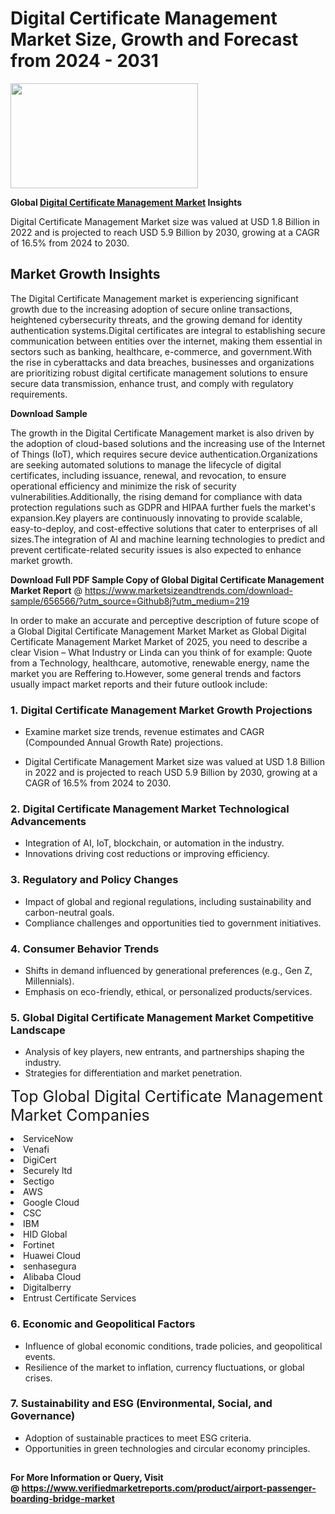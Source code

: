 <H1>Digital Certificate Management Market Size, Growth and Forecast from 2024 - 2031</H1><img class="aligncenter size-medium wp-image-584254" src="https://thirdeyenews.in/wp-content/uploads/2024/09/Global-Market-Research-300x168.jpeg" alt="" width="300" height="168" /><p><strong>Global&nbsp;<a href="https://www.marketsizeandtrends.com/download-sample/656566/?utm_source=Github8j?utm_medium=219">Digital Certificate Management Market</a> Insights</strong></p><p>Digital Certificate Management Market size was valued at USD 1.8 Billion in 2022 and is projected to reach USD 5.9 Billion by 2030, growing at a CAGR of 16.5% from 2024 to 2030.</p><p><h2>Market Growth Insights</h2> <p>The Digital Certificate Management market is experiencing significant growth due to the increasing adoption of secure online transactions, heightened cybersecurity threats, and the growing demand for identity authentication systems.Digital certificates are integral to establishing secure communication between entities over the internet, making them essential in sectors such as banking, healthcare, e-commerce, and government.With the rise in cyberattacks and data breaches, businesses and organizations are prioritizing robust digital certificate management solutions to ensure secure data transmission, enhance trust, and comply with regulatory requirements.</p> <p><strong>Download Sample</strong></p> <p>The growth in the Digital Certificate Management market is also driven by the adoption of cloud-based solutions and the increasing use of the Internet of Things (IoT), which requires secure device authentication.Organizations are seeking automated solutions to manage the lifecycle of digital certificates, including issuance, renewal, and revocation, to ensure operational efficiency and minimize the risk of security vulnerabilities.Additionally, the rising demand for compliance with data protection regulations such as GDPR and HIPAA further fuels the market's expansion.Key players are continuously innovating to provide scalable, easy-to-deploy, and cost-effective solutions that cater to enterprises of all sizes.The integration of AI and machine learning technologies to predict and prevent certificate-related security issues is also expected to enhance market growth.</p> <p><span class=""><strong>Download Full PDF Sample Copy of Global Digital Certificate Management Market Report</strong> @ <a href="https://www.marketsizeandtrends.com/download-sample/656566/?utm_source=Github8j?utm_medium=219" target="_blank">https://www.marketsizeandtrends.com/download-sample/656566/?utm_source=Github8j?utm_medium=219</a></span></p><p>In order to make an accurate and perceptive description of future scope of a Global&nbsp;Digital Certificate Management Market Market as Global&nbsp;Digital Certificate Management Market Market of 2025, you need to describe a clear Vision &ndash; What Industry or Linda can you think of for example: Quote from a Technology, healthcare, automotive, renewable energy, name the market you are Reffering to.However, some general trends and factors usually impact market reports and their future outlook include:</p><h3>1.&nbsp;<strong>Digital Certificate Management Market Growth Projections</strong></h3><ul><li>Examine market size trends, revenue estimates and CAGR (Compounded Annual Growth Rate) projections.</li><li><p>Digital Certificate Management Market size was valued at USD 1.8 Billion in 2022 and is projected to reach USD 5.9 Billion by 2030, growing at a CAGR of 16.5% from 2024 to 2030.</p></li></ul><h3>2.&nbsp;<strong>Digital Certificate Management Market Technological Advancements</strong></h3><ul><li>Integration of AI, IoT, blockchain, or automation in the industry.</li><li>Innovations driving cost reductions or improving efficiency.</li></ul><h3>3.&nbsp;<strong>Regulatory and Policy Changes</strong></h3><ul><li>Impact of global and regional regulations, including sustainability and carbon-neutral goals.</li><li>Compliance challenges and opportunities tied to government initiatives.</li></ul><h3>4.&nbsp;<strong>Consumer Behavior Trends</strong></h3><ul><li>Shifts in demand influenced by generational preferences (e.g., Gen Z, Millennials).</li><li>Emphasis on eco-friendly, ethical, or personalized products/services.</li></ul><h3>5.&nbsp;<strong>Global Digital Certificate Management Market Competitive Landscape</strong></h3><ul><li>Analysis of key players, new entrants, and partnerships shaping the industry.</li><li>Strategies for differentiation and market penetration.</li></ul><p data-pm-slice="1 1 []"><span style="color: inherit; font-family: inherit; font-size: 25px;">Top Global Digital Certificate Management Market Companies</span></p><div class="" data-test-id=""><p><li>ServiceNow</li><li> Venafi</li><li> DigiCert</li><li> Securely ltd</li><li> Sectigo</li><li> AWS</li><li> Google Cloud</li><li> CSC</li><li> IBM</li><li> HID Global</li><li> Fortinet</li><li> Huawei Cloud</li><li> senhasegura</li><li> Alibaba Cloud</li><li> Digitalberry</li><li> Entrust Certificate Services</li></p></div><h3>6.&nbsp;<strong>Economic and Geopolitical Factors</strong></h3><ul><li>Influence of global economic conditions, trade policies, and geopolitical events.</li><li>Resilience of the market to inflation, currency fluctuations, or global crises.</li></ul><h3>7.&nbsp;<strong>Sustainability and ESG (Environmental, Social, and Governance)</strong></h3><ul><li>Adoption of sustainable practices to meet ESG criteria.</li><li>Opportunities in green technologies and circular economy principles.</li></ul><h2><strong style="font-size: 14px;">For More Information or Query, Visit @&nbsp;</strong><a style="background-color: #ffffff; font-size: 14px;" href="https://www.marketsizeandtrends.com/report/digital-certificate-management-market/" target="_blank">https://www.verifiedmarketreports.com/product/airport-passenger-boarding-bridge-market</a></h2>